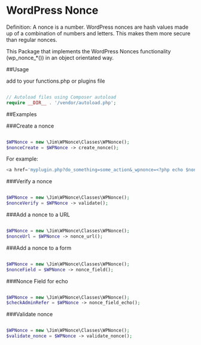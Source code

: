 # WordPress Nonce

Definition: A nonce is a number. WordPress nonces are hash values made up of a combination of numbers and letters. This makes them more secure than regular nonces.

This Package that implements the WordPress Nonces functionality (wp_nonce_*()) in an object orientated way.

##Usage

add to your functions.php or plugins file

```php

// Autoload files using Composer autoload
require __DIR__ . '/vendor/autoload.php';

```

##Examples

###Create a nonce

```php

$WPNonce = new \Jim\WPNonce\Classes\WPNonce();
$nonceCreate = $WPNonce -> create_nonce();

```

For example:

```php
<a href='myplugin.php?do_something=some_action&_wpnonce=<?php echo $nonceCreate; ?>'>Do some action</a>
```

###Verify a nonce

```php

$WPNonce = new \Jim\WPNonce\Classes\WPNonce();
$nonceVerify = $WPNonce -> validate();

```
###Add a nonce to a URL

```php

$WPNonce = new \Jim\WPNonce\Classes\WPNonce();
$nonceUrl = $WPNonce -> nonce_url();

```
###Add a nonce to a form

```php

$WPNonce = new \Jim\WPNonce\Classes\WPNonce();
$nonceField = $WPNonce -> nonce_field();


```
###Nonce Field for echo

```php

$WPNonce = new \Jim\WPNonce\Classes\WPNonce();
$checkAdminRefer = $WPNonce -> nonce_field_echo();

```
###Validate nonce

```php

$WPNonce = new \Jim\WPNonce\Classes\WPNonce();
$validate_nonce = $WPNonce -> validate_nonce();

```
